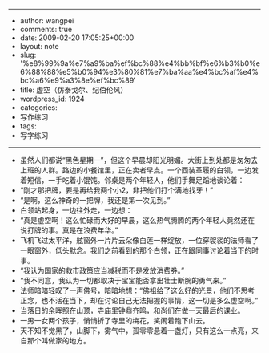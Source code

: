 - --
- author: wangpei
- comments: true
- date: 2009-02-20 17:05:25+00:00
- layout: note
- slug: '%e8%99%9a%e7%a9%ba%ef%bc%88%e4%bb%bf%e6%b3%b0%e6%88%88%e5%b0%94%e3%80%81%e7%ba%aa%e4%bc%af%e4%bc%a6%e9%a3%8e%ef%bc%89'
- title: 虚空（仿泰戈尔、纪伯伦风）
- wordpress_id: 1924
- categories:
- 写作练习
- tags:
- 写字练习
- --
- 虽然人们都说“黑色星期一”，但这个早晨却阳光明媚。大街上到处都是匆匆去上班的人群。路边的小餐馆里，正在卖者早点。一个西装革履的白领，一边发着短信，一手吃着小馄饨。邻桌是两个年轻人，他们手舞足蹈地谈论着：
- “刚才那把牌，要是再给我两个小2，非把他们打个满地找牙！”
- “是啊，这么神奇的一把牌，我还是第一次见到。”
- 白领站起身，一边往外走，一边想：
- “真是虚空啊！这么忙碌而大好的早晨，这么热气腾腾的两个年轻人竟然还在说打牌的事。真是在浪费年华。”
- 飞机飞过太平洋，舷窗外一片片云朵像白莲一样绽放，一位穿袈裟的法师看了一眼窗外，低头默念。我们之前看到的那个白领，正在跟同事讨论着当下的时事。
- “我认为国家的救市政策应当减税而不是发放消费券。”
- “我不同意，我认为一切都取决于宝宝能否拿出壮士断腕的勇气来。”
- 法师暗暗轻叹了一声佛号，暗暗地想：“佛祖给了这么好的光景，他们不思考正念，也不活在当下，却在讨论自己无法把握的事情，这一切是多么虚空啊。”
- 当落日的余晖照在山顶，寺庙里钟鼎齐鸣，和尚们在做一天最后的课业。
- 一男一女两个孩子，悄悄折了寺里的梅花，笑闹着跑下山去。
- 天不知不觉黑了，山脚下，雾气中，孤零零悬着一盏灯，只有这么一点亮，来自那个叫做家的地方。
